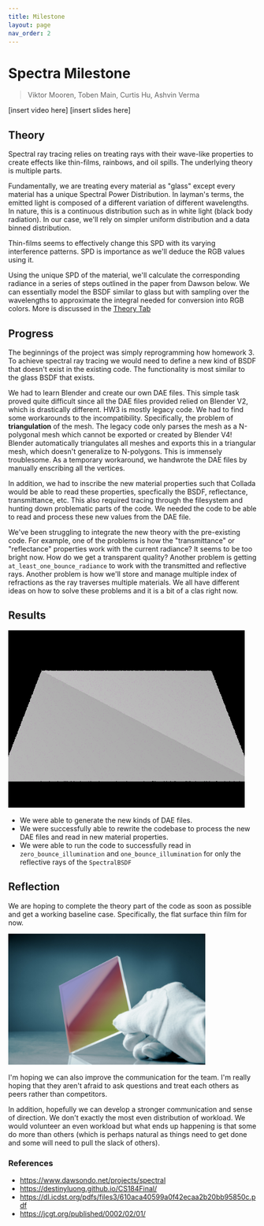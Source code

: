 ```yaml
---
title: Milestone
layout: page
nav_order: 2
---
```


# Spectra Milestone
> Viktor Mooren, Toben Main, Curtis Hu, Ashvin Verma

[insert video here]
[insert slides here]

## Theory

Spectral ray tracing relies on treating rays with their wave-like properties to create effects like thin-films, rainbows, and oil spills.
The underlying theory is multiple parts.

Fundamentally, we are treating every material as "glass" except every material has a unique Spectral Power Distribution.
In layman's terms, the emitted light is composed of a different variation of different wavelengths.
In nature, this is a continuous distribution such as in white light (black body radiation).
In our case, we'll rely on simpler uniform distribution and a data binned distribution.

Thin-films seems to effectively change this SPD with its varying interference patterns. SPD is importance as we'll deduce the RGB values using it.

Using the unique SPD of the material, we'll calculate the corresponding radiance in a series of steps outlined in the paper from Dawson below. We can essentially model the BSDF similar to glass but with sampling over the wavelengths to approximate the integral needed for conversion into RGB colors. More is discussed in the <a href="/theory.html">Theory Tab</a>

## Progress
The beginnings of the project was simply reprogramming how homework 3.
To achieve spectral ray tracing we would need to define a new kind of BSDF that doesn't exist in the existing code.
The functionality is most similar to the glass BSDF that exists.

We had to learn Blender and create our own DAE files. 
This simple task proved quite difficult since all the DAE files provided relied on Blender V2, which is drastically different. HW3 is mostly legacy code.
We had to find some workarounds to the incompatibility.
Specifically, the problem of **triangulation** of the mesh.
The legacy code only parses the mesh as a N-polygonal mesh which cannot be exported or created by Blender V4!
Blender automatically triangulates all meshes and exports this in a triangular mesh, which doesn't generalize to N-polygons.
This is immensely troublesome. 
As a temporary workaround, we handwrote the DAE files by manually enscribing all the vertices.

In addition, we had to inscribe the new material properties such that Collada would be able to read these properties,
specfically the BSDF, reflectance, transmittance, etc.
This also required tracing through the filesystem and hunting down problematic parts of the code.
We needed the code to be able to read and process these new values from the DAE file.

We've been struggling to integrate the new theory with the pre-existing code. For example, one of the problems is how the "transmittance" or "reflectance" properties work with the current radiance? It seems to be too bright now. How do we get a transparent quality? Another problem is getting `at_least_one_bounce_radiance` to work with the transmitted and reflective rays. Another problem is how we'll store and manage multiple index of refractions as the ray traverses multiple materials. We all have different ideas on how to solve these problems and it is a bit of a clas right now.

## Results

<img src="assets/res1.png" alt="" />

- We were able to generate the new kinds of DAE files.
- We were successfully able to rewrite the codebase to process the new DAE files and read in new material properties.
- We were able to run the code to successfully read in `zero_bounce_illumination` and `one_bounce_illumination` for only the reflective rays of the `SpectralBSDF`

## Reflection
We are hoping to complete the theory part of the code as soon as possible and get a working baseline case.
Specifically, the flat surface thin film for now. 

<img src="assets/thin_film.jpg" alt="" width="400" />

I'm hoping we can also improve the communication for the team.
I'm really hoping that they aren't afraid to ask questions and treat each others as peers rather than competitors.

In addition, hopefully we can develop a stronger communication and sense of direction.
We don't exactly the most even distribution of workload.
We would volunteer an even workload but what ends up happening is that some do more than others (which is perhaps natural as things need to get done and some will need to pull the slack of others).


### References

- https://www.dawsondo.net/projects/spectral
- https://destinyluong.github.io/CS184Final/
- https://dl.icdst.org/pdfs/files3/610aca40599a0f42ecaa2b20bb95850c.pdf
- https://jcgt.org/published/0002/02/01/
